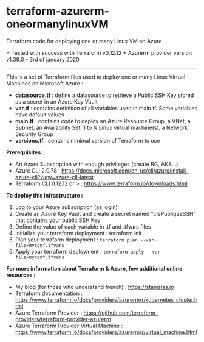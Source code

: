 # terraform-azurerm-oneormanylinuxVM
Terraform code for deploying one or many Linux VM on Azure

= Tested with success with Terraform v0.12.12 + Azurerm provider version v1.39.0 - 3rd of january 2020

--------------------------------------------------------------------------------------------------------
This is a set of Terraform files used to deploy one or many Linux Virtual Machines on Microsoft Azure :

- __datasource.tf__ : define a datasource to retrieve a Public SSH Key stored as a secret in an Azure Key Vault
- __var.tf__ : contains definition of all variables used in main.tf. Some variables have default values
- __main.tf__ : contains code to deploy an Azure Resource Group, a VNet, a Subnet, an Availability Set, 1 to N Linux virtual machine(s), a Network Security Group
- __versions.tf__ : contains minimal version of Terraform to use

__Prerequisites :__
- An Azure Subscription with enough privileges (create RG, AKS...)
- Azure CLI 2.0.78 : https://docs.microsoft.com/en-us/cli/azure/install-azure-cli?view=azure-cli-latest
- Terraform CLI 0.12.12 or > : https://www.terraform.io/downloads.html

__To deploy this infrastructure :__
1. Log to your Azure subscription (az login)
2. Create an Azure Key Vault and create a secret named "clePubliqueSSH" that contains your public SSH Key
3. Define the value of each variable in .tf and .tfvars files
4. Initialize your terraform deployment : terraform init
5. Plan your terraform deployment : `terraform plan --var-file=myconf.tfvars`
6. Apply your terraform deployment : `terraform apply --var-file=myconf.tfvars`

__For more information about Terraform & Azure, few additional online resources :__
- My blog (for those who understand french) : https://stanislas.io
- Terraform documentation : https://www.terraform.io/docs/providers/azurerm/r/kubernetes_cluster.html
- Azure Terraform Provider : https://github.com/terraform-providers/terraform-provider-azurerm
- Azure Terraform Provider Virtual Machine : https://www.terraform.io/docs/providers/azurerm/r/virtual_machine.html